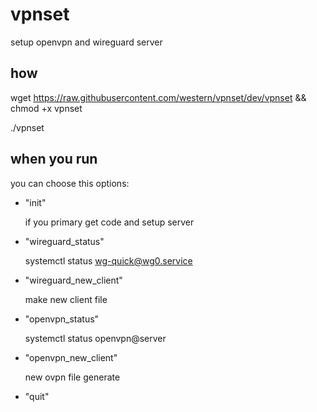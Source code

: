# vpnset

setup openvpn and wireguard server

## how

wget https://raw.githubusercontent.com/western/vpnset/dev/vpnset && chmod +x vpnset

./vpnset

## when you run

you can choose this options:
* "init"

  if you primary get code and setup server
* "wireguard_status"

  systemctl status wg-quick@wg0.service
* "wireguard_new_client"

  make new client file
* "openvpn_status"

  systemctl status openvpn@server
* "openvpn_new_client"

  new ovpn file generate
* "quit"
